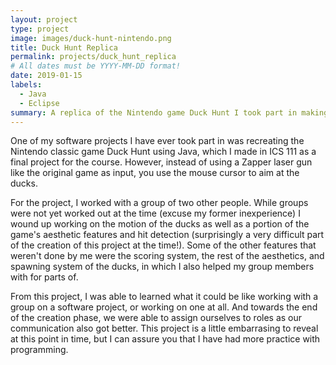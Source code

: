 ```yaml
---
layout: project
type: project
image: images/duck-hunt-nintendo.png
title: Duck Hunt Replica
permalink: projects/duck_hunt_replica
# All dates must be YYYY-MM-DD format!
date: 2019-01-15
labels:
  - Java
  - Eclipse
summary: A replica of the Nintendo game Duck Hunt I took part in making in ICS 111
---
```


One of my software projects I have ever took part in was recreating the Nintendo classic game Duck Hunt using Java, which I made in ICS 111 as a final project for the course. However, instead of using a Zapper laser gun like the original game as input, you use the mouse cursor to aim at the ducks.

For the project, I worked with a group of two other people. While groups were not yet worked out at the time (excuse my former inexperience) I wound up working on the motion of the ducks as well as a portion of the game's aesthetic features and hit detection (surprisingly a very difficult part of the creation of this project at the time!). Some of the other features that weren't done by me were the scoring system, the rest of the aesthetics, and spawning system of the ducks, in which I also helped my group members with for parts of.

From this project, I was able to learned what it could be like working with a group on a software project, or working on one at all. And towards the end of the creation phase, we were able to assign ourselves to roles as our communication also got better. This project is a little embarrasing to reveal at this point in time, but I can assure you that I have had more practice with programming.
